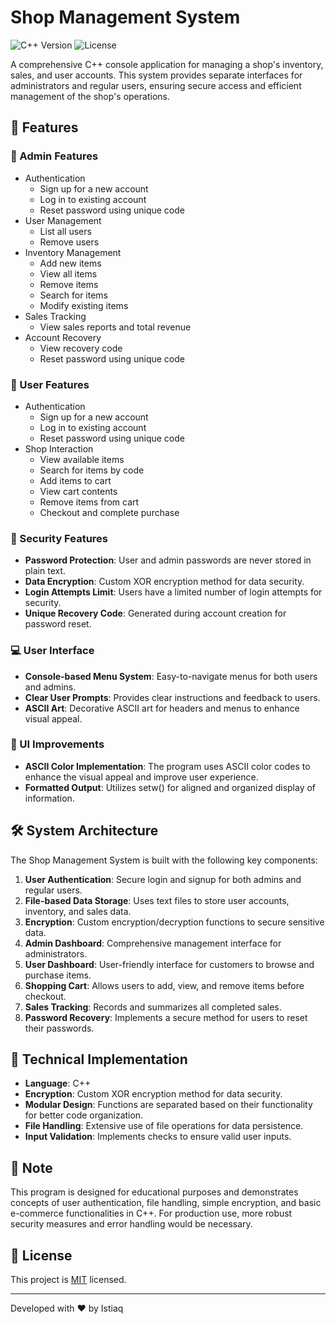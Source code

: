 # Shop Management System

![C++ Version](https://img.shields.io/badge/C++-17-blue.svg)
![License](https://img.shields.io/badge/license-MIT-green.svg)

A comprehensive C++ console application for managing a shop's inventory, sales, and user accounts. This system provides separate interfaces for administrators and regular users, ensuring secure access and efficient management of the shop's operations.

## 🌟 Features

### 👑 Admin Features
- Authentication
  - Sign up for a new account
  - Log in to existing account
  - Reset password using unique code
- User Management
  - List all users
  - Remove users
- Inventory Management
  - Add new items
  - View all items
  - Remove items
  - Search for items
  - Modify existing items
- Sales Tracking
  - View sales reports and total revenue
- Account Recovery
  - View recovery code
  - Reset password using unique code

### 👤 User Features
- Authentication
  - Sign up for a new account
  - Log in to existing account
  - Reset password using unique code
- Shop Interaction
  - View available items
  - Search for items by code
  - Add items to cart
  - View cart contents
  - Remove items from cart
  - Checkout and complete purchase

### 🔐 Security Features
- **Password Protection**: User and admin passwords are never stored in plain text.
- **Data Encryption**: Custom XOR encryption method for data security.
- **Login Attempts Limit**: Users have a limited number of login attempts for security.
- **Unique Recovery Code**: Generated during account creation for password reset.

### :computer: User Interface
- **Console-based Menu System**: Easy-to-navigate menus for both users and admins.
- **Clear User Prompts**: Provides clear instructions and feedback to users.
- **ASCII Art**: Decorative ASCII art for headers and menus to enhance visual appeal.

### :sparkler: UI Improvements
- **ASCII Color Implementation**: The program uses ASCII color codes to enhance the visual appeal and improve user experience.
- **Formatted Output**: Utilizes setw() for aligned and organized display of information.

## 🛠️ System Architecture

The Shop Management System is built with the following key components:

1. **User Authentication**: Secure login and signup for both admins and regular users.
2. **File-based Data Storage**: Uses text files to store user accounts, inventory, and sales data.
3. **Encryption**: Custom encryption/decryption functions to secure sensitive data.
4. **Admin Dashboard**: Comprehensive management interface for administrators.
5. **User Dashboard**: User-friendly interface for customers to browse and purchase items.
6. **Shopping Cart**: Allows users to add, view, and remove items before checkout.
7. **Sales Tracking**: Records and summarizes all completed sales.
8. **Password Recovery**: Implements a secure method for users to reset their passwords.

## :wrench: Technical Implementation

- **Language**: C++
- **Encryption**: Custom XOR encryption method for data security.
- **Modular Design**: Functions are separated based on their functionality for better code organization.
- **File Handling**: Extensive use of file operations for data persistence.
- **Input Validation**: Implements checks to ensure valid user inputs.


## :notebook: Note

This program is designed for educational purposes and demonstrates concepts of user authentication, file handling, simple encryption, and basic e-commerce functionalities in C++. For production use, more robust security measures and error handling would be necessary.

## 📝 License

This project is [MIT](https://choosealicense.com/licenses/mit/) licensed.


---

Developed with ❤️ by Istiaq